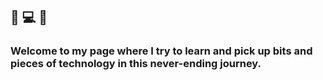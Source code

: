 ## 🐯 💻 🍜 
### Welcome to my page where I try to learn and pick up bits and pieces of technology in this never-ending journey.